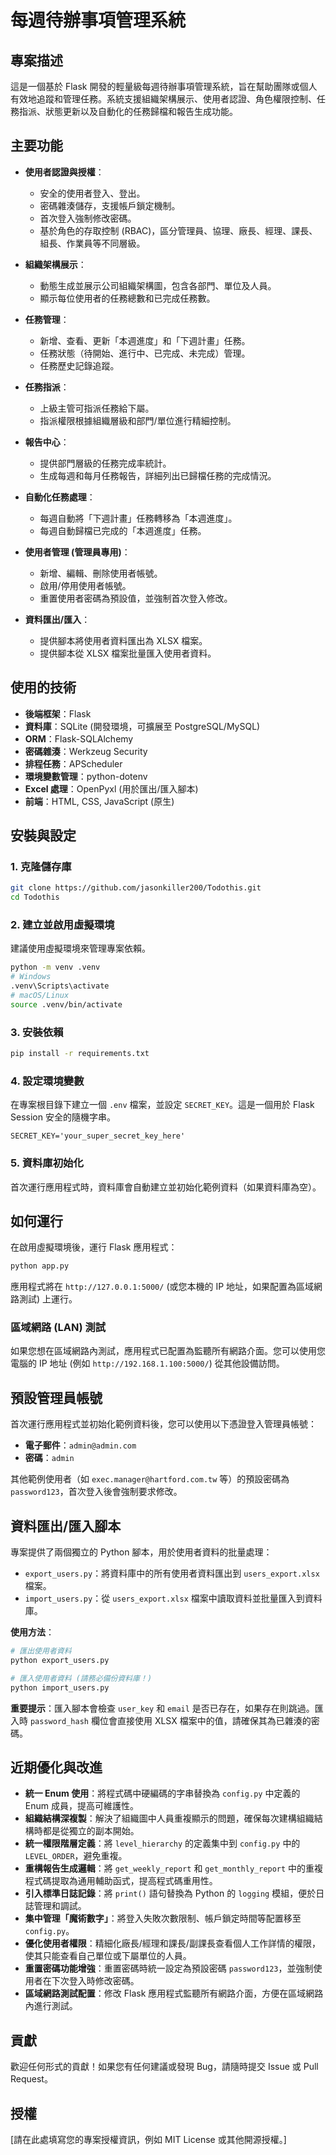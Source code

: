# 每週待辦事項管理系統

## 專案描述

這是一個基於 Flask 開發的輕量級每週待辦事項管理系統，旨在幫助團隊或個人有效地追蹤和管理任務。系統支援組織架構展示、使用者認證、角色權限控制、任務指派、狀態更新以及自動化的任務歸檔和報告生成功能。

## 主要功能

*   **使用者認證與授權**：
    *   安全的使用者登入、登出。
    *   密碼雜湊儲存，支援帳戶鎖定機制。
    *   首次登入強制修改密碼。
    *   基於角色的存取控制 (RBAC)，區分管理員、協理、廠長、經理、課長、組長、作業員等不同層級。

*   **組織架構展示**：
    *   動態生成並展示公司組織架構圖，包含各部門、單位及人員。
    *   顯示每位使用者的任務總數和已完成任務數。

*   **任務管理**：
    *   新增、查看、更新「本週進度」和「下週計畫」任務。
    *   任務狀態（待開始、進行中、已完成、未完成）管理。
    *   任務歷史記錄追蹤。

*   **任務指派**：
    *   上級主管可指派任務給下屬。
    *   指派權限根據組織層級和部門/單位進行精細控制。

*   **報告中心**：
    *   提供部門層級的任務完成率統計。
    *   生成每週和每月任務報告，詳細列出已歸檔任務的完成情況。

*   **自動化任務處理**：
    *   每週自動將「下週計畫」任務轉移為「本週進度」。
    *   每週自動歸檔已完成的「本週進度」任務。

*   **使用者管理 (管理員專用)**：
    *   新增、編輯、刪除使用者帳號。
    *   啟用/停用使用者帳號。
    *   重置使用者密碼為預設值，並強制首次登入修改。

*   **資料匯出/匯入**：
    *   提供腳本將使用者資料匯出為 XLSX 檔案。
    *   提供腳本從 XLSX 檔案批量匯入使用者資料。

## 使用的技術

*   **後端框架**：Flask
*   **資料庫**：SQLite (開發環境，可擴展至 PostgreSQL/MySQL)
*   **ORM**：Flask-SQLAlchemy
*   **密碼雜湊**：Werkzeug Security
*   **排程任務**：APScheduler
*   **環境變數管理**：python-dotenv
*   **Excel 處理**：OpenPyxl (用於匯出/匯入腳本)
*   **前端**：HTML, CSS, JavaScript (原生)

## 安裝與設定

### 1. 克隆儲存庫

```bash
git clone https://github.com/jasonkiller200/Todothis.git
cd Todothis
```

### 2. 建立並啟用虛擬環境

建議使用虛擬環境來管理專案依賴。

```bash
python -m venv .venv
# Windows
.venv\Scripts\activate
# macOS/Linux
source .venv/bin/activate
```

### 3. 安裝依賴

```bash
pip install -r requirements.txt
```

### 4. 設定環境變數

在專案根目錄下建立一個 `.env` 檔案，並設定 `SECRET_KEY`。這是一個用於 Flask Session 安全的隨機字串。

```
SECRET_KEY='your_super_secret_key_here'
```

### 5. 資料庫初始化

首次運行應用程式時，資料庫會自動建立並初始化範例資料（如果資料庫為空）。

## 如何運行

在啟用虛擬環境後，運行 Flask 應用程式：

```bash
python app.py
```

應用程式將在 `http://127.0.0.1:5000/` (或您本機的 IP 地址，如果配置為區域網路測試) 上運行。

### 區域網路 (LAN) 測試

如果您想在區域網路內測試，應用程式已配置為監聽所有網路介面。您可以使用您電腦的 IP 地址 (例如 `http://192.168.1.100:5000/`) 從其他設備訪問。

## 預設管理員帳號

首次運行應用程式並初始化範例資料後，您可以使用以下憑證登入管理員帳號：

*   **電子郵件**：`admin@admin.com`
*   **密碼**：`admin`

其他範例使用者（如 `exec.manager@hartford.com.tw` 等）的預設密碼為 `password123`，首次登入後會強制要求修改。

## 資料匯出/匯入腳本

專案提供了兩個獨立的 Python 腳本，用於使用者資料的批量處理：

*   `export_users.py`：將資料庫中的所有使用者資料匯出到 `users_export.xlsx` 檔案。
*   `import_users.py`：從 `users_export.xlsx` 檔案中讀取資料並批量匯入到資料庫。

**使用方法**：

```bash
# 匯出使用者資料
python export_users.py

# 匯入使用者資料 (請務必備份資料庫！)
python import_users.py
```

**重要提示**：匯入腳本會檢查 `user_key` 和 `email` 是否已存在，如果存在則跳過。匯入時 `password_hash` 欄位會直接使用 XLSX 檔案中的值，請確保其為已雜湊的密碼。

## 近期優化與改進

*   **統一 Enum 使用**：將程式碼中硬編碼的字串替換為 `config.py` 中定義的 Enum 成員，提高可維護性。
*   **組織結構深複製**：解決了組織圖中人員重複顯示的問題，確保每次建構組織結構時都是從獨立的副本開始。
*   **統一權限階層定義**：將 `level_hierarchy` 的定義集中到 `config.py` 中的 `LEVEL_ORDER`，避免重複。
*   **重構報告生成邏輯**：將 `get_weekly_report` 和 `get_monthly_report` 中的重複程式碼提取為通用輔助函式，提高程式碼重用性。
*   **引入標準日誌記錄**：將 `print()` 語句替換為 Python 的 `logging` 模組，便於日誌管理和調試。
*   **集中管理「魔術數字」**：將登入失敗次數限制、帳戶鎖定時間等配置移至 `config.py`。
*   **優化使用者權限**：精細化廠長/經理和課長/副課長查看個人工作詳情的權限，使其只能查看自己單位或下屬單位的人員。
*   **重置密碼功能增強**：重置密碼時統一設定為預設密碼 `password123`，並強制使用者在下次登入時修改密碼。
*   **區域網路測試配置**：修改 Flask 應用程式監聽所有網路介面，方便在區域網路內進行測試。

## 貢獻

歡迎任何形式的貢獻！如果您有任何建議或發現 Bug，請隨時提交 Issue 或 Pull Request。

## 授權

[請在此處填寫您的專案授權資訊，例如 MIT License 或其他開源授權。]
